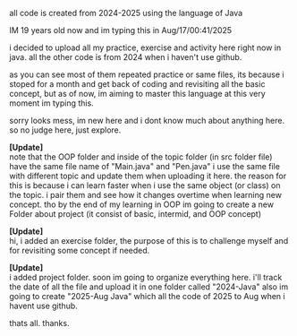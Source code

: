 all code is created from 2024-2025 
using the language of Java

IM 19 years old now and im typing this in Aug/17/00:41/2025

i decided to upload all my practice, exercise and activity here right now in java.
all the other code is from 2024 when i haven't use github.

as you can see most of them repeated practice or same files, its because i stoped for a month and get back of coding and revisiting all the basic concept,
but as of now, im aiming to master this language at this very moment im typing this.

sorry looks mess, im new here and i dont know much about anything here.
so no judge here, just explore.

**[Update]**  
note that the OOP folder and inside of the topic folder (in src folder file) have the same file name of "Main.java" and "Pen.java"
i use the same file with different topic and update them when uploading it here. 
the reason for this is because i can learn faster when i use the same object (or class) on the topic. i pair them and see how it changes overtime when learning new concept.
tho by the end of my learning in OOP im going to create a new Folder about project (it consist of basic, intermid, and OOP concept)

**[Update]**  
hi, i added an exercise folder, the purpose of this is to challenge myself and for revisiting some concept if needed.

**[Update]**  
i added project folder. soon im going to organize everything here. i'll track the date of all the file and upload it in one folder called "2024-Java"
also im going to create "2025-Aug Java" which all the code of 2025 to Aug when i havent use github.

thats all. thanks.
